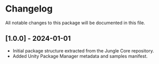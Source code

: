 # Changelog

All notable changes to this package will be documented in this file.

## [1.0.0] - 2024-01-01
- Initial package structure extracted from the Jungle Core repository.
- Added Unity Package Manager metadata and samples manifest.
